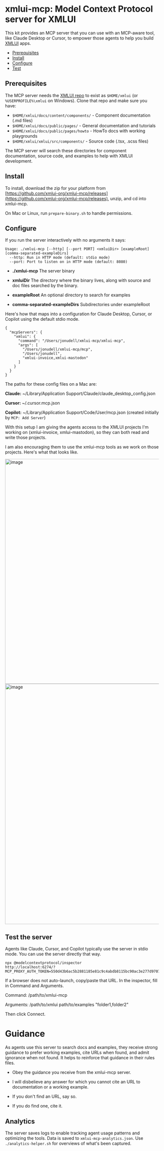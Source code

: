 # xmlui-mcp: Model Context Protocol server for XMLUI

This kit provides an MCP server that you can use with an MCP-aware tool, like Claude Desktop or Cursor, to empower those agents to help you build [XMLUI](https://xmlui.org) apps.

- [Prerequisites](#prerequisites)
- [Install](#install)
- [Configure](#configure)
- [Test](#test-the-server)

## Prerequisites

The MCP server needs the [XMLUI repo](https://github.com/xmlui-org/xmlui) to exist as `$HOME/xmlui` (or `%USERPROFILE%\xmlui` on Windows). Clone that repo and make sure you have:

   - `$HOME/xmlui/docs/content/components/` - Component documentation (.md files)
   - `$HOME/xmlui/docs/public/pages/` - General documentation and tutorials
   - `$HOME/xmlui/docs/public/pages/howto` - HowTo docs with working playgrounds
   - `$HOME/xmlui/xmlui/src/components/` - Source code (.tsx, .scss files)

The MCP server will search these directories for component documentation, source code, and examples to help with XMLUI development.

## Install

To install, download the zip for your platform from [https://github.com/xmlui-org/xmlui-mcp/releases](https://github.com/xmlui-org/xmlui-mcp/releases), unzip, and cd into xmlui-mcp.

On Mac or Linux, run `prepare-binary.sh` to handle permissions.

## Configure

If you run the server interactively with no arguments it says:

```
Usage: ./xmlui-mcp [--http] [--port PORT] <xmluiDir> [exampleRoot] [comma-separated-exampleDirs]
  --http: Run in HTTP mode (default: stdio mode)
  --port: Port to listen on in HTTP mode (default: 8080)
```

- **./xmlui-mcp** The server binary

- **xmluiDir** The directory where the binary lives, along with source and doc files searched by the binary.

- **exampleRoot** An optional directory to search for examples

- **comma-separated-exampleDirs** Subdirectories under exampleRoot

Here's how that maps into a configuration for Claude Desktop, Cursor, or Copilot using the default stdio mode.

```
{
  "mcpServers": {
    "xmlui": {
      "command": "/Users/jonudell/xmlui-mcp/xmlui-mcp",
      "args": [
        "/Users/jonudell/xmlui-mcp/mcp",
        "/Users/jonudell",
        "xmlui-invoice,xmlui-mastodon"
      ]
    }
  }
}
```

The paths for these config files on a Mac are:

**Claude:** ~/Library/Application Support/Claude/claude_desktop_config.json

**Cursor:** ~/.cursor.mcp.json

**Copilot:** ~/Library/Application Support/Code/User/mcp.json (created initially by `MCP: Add Server`)

With this setup I am giving the agents access to the XMLUI projects I'm working on (xmlui-invoice, xmlui-mastodon), so they can both read and write those projects.

I am also encouraging them to use the xmlui-mcp tools as we work on those projects. Here's what that looks like.

<img width="737" alt="image" src="https://github.com/user-attachments/assets/1f87519c-1338-4eca-a730-9f2e0c1a64a9" />

<img width="788" alt="image" src="https://github.com/user-attachments/assets/4793a475-46d1-418e-ad6a-0760af53ddca" />


## Test the server

Agents like Claude, Cursor, and Copilot typically use the server in stdio mode. You can use the server directly that way.

```
npx @modelcontextprotocol/inspector
http://localhost:6274/?MCP_PROXY_AUTH_TOKEN=550d43b6ac5b2881185e81c9c4abdb8115bc90ac3e277d97076bfcc84f4d6288
```

If a browser does not auto-launch, copy/paste that URL. In the inspector, fill in Command and Arguments.

Command: /path/to/xmlui-mcp

Arguments: /path/to/xmlui path/to/examples "folder1,folder2"

Then click Connect.

# Guidance

As agents use this server to search docs and examples, they receive strong guidance to prefer working examples, cite URLs when found, and admit ignorance when not found. It helps to reinforce that guidance in their rules files.

- Obey the guidance you receive from the xmlui-mcp server.

- I will disbelieve any answer for which you cannot cite an URL to documentation or a working example.

- If you don't find an URL, say so.

- If you do find one, cite it.

## Analytics

The server saves logs to enable tracking agent usage patterns and optimizing the tools. Data is saved to `xmlui-mcp-analytics.json`. Use `./analytics-helper.sh` for overviews of what's been captured.

